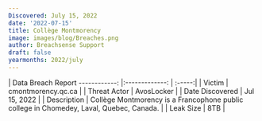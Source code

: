 ```yaml
---
Discovered: July 15, 2022
date: '2022-07-15'
title: Collège Montmorency
image: images/blog/Breaches.png
author: Breachsense Support
draft: false
yearmonths: 2022/july
---
```



| Data Breach Report
------------:     |:-------------:    | :-----:|
| Victim      | cmontmorency.qc.ca      | 
| Threat Actor      | AvosLocker      | 
| Date Discovered      | Jul 15, 2022      | 
| Description      | Collège Montmorency is a Francophone public college in Chomedey, Laval, Quebec, Canada.      | 
| Leak Size      | 8TB      | 

